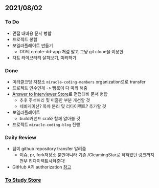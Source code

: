 ## 2021/08/02

### To Do

- 면접 대비용 문서 병합
- 프로젝트 봉합
- 보일러플레이트 만들기
  - DD의 create-dd-app 처럼 말고 그냥 git clone을 이용한
- 차트 라이브러리 살펴보기, 따라하기

### Done

- 미라클코딩 저장소 `miracle-coding-members` organization으로 transfer
- 프로젝트 인수인계 -> 빰뤀이 다 미리 해줌
- [Answer to Interviewer Store](../docs/answerToInterviewer.md)로 면접대비 문서 병합
  - 추후 주석처리 및 미흡한 부분 개선할 것
  - 네비게이션? 목차 분리 및 리다이렉트? 추가할 것
- 보일러플레이트
  - build커맨드 cra와 함께 알아볼 것
- 프로젝트 `miracle-coding-blog` 진행

### Daily Review

- 텀이 github repository transfer 알려줌
  - 이슈, pr, fork저장소 뿐만아니라 기존 /GleamingStar로 적혀있던 링크까지 전부 리다이렉트시켜준다!
- GitHub API authorization [참고](https://merrily-code.tistory.com/58)

### [To Study Store](../docs/toStudyStore.md)
